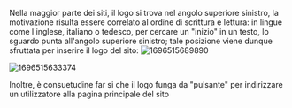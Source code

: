 Nella maggior parte dei siti, il logo si trova nel angolo superiore sinistro,
la motivazione risulta essere correlato al ordine di scrittura e lettura:
in lingue come l'inglese, italiano o tedesco, per cercare un "inizio" in un testo, lo sguardo punta
all'angolo superiore sinistro; tale posizione viene dunque sfruttata per inserire il logo del sito:
![1696515689890](https://github.com/user-attachments/assets/97dfd90d-514e-428a-b855-dec3c4c6f407)


![1696515633374](https://github.com/user-attachments/assets/8fe29650-3f21-493c-ad0d-e158a582e44d)


Inoltre, è consuetudine far si che il logo funga da "pulsante" per indirizzare un utilizzatore alla pagina
principale del sito
